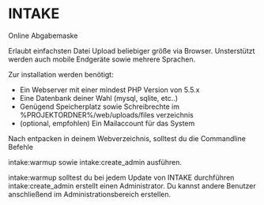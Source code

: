 INTAKE
======

Online Abgabemaske

Erlaubt einfachsten Datei Upload beliebiger größe via Browser. Unsterstützt werden auch mobile Endgeräte sowie mehrere Sprachen.

Zur installation werden benötigt:

- Ein Webserver mit einer mindest PHP Version von 5.5.x
- Eine Datenbank deiner Wahl (mysql, sqlite, etc..)
- Genügend Speicherplatz sowie Schreibrechte im %PROJEKTORDNER%/web/uploads/files verzeichnis
- (optional, empfohlen) Ein Mailaccount für das System

Nach entpacken in deinem Webverzeichnis, solltest du die Commandline Befehle

intake:warmup sowie intake:create_admin ausführen.

intake:warmup solltest du bei jedem Update von INTAKE durchführen
intake:create_admin erstellt einen Administrator. Du kannst andere Benutzer anschließend im Administrationsbereich erstellen.
